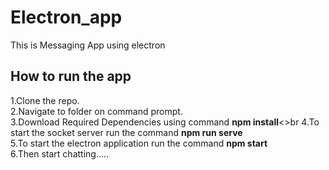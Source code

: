 # Electron_app
This is Messaging App using electron <br>
## How to run the app
1.Clone the repo.<br>
2.Navigate to folder on command prompt.<br>
3.Download Required Dependencies using command **npm install**<>br
4.To start the socket server run the command **npm run serve**<br>
5.To start the electron application run the command **npm start**<br>
6.Then start chatting.....<br>

